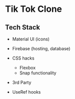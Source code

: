 # Tik Tok Clone

## Tech Stack
- Material UI (icons)
- Firebase (hosting, database)

- CSS hacks
  - Flexbox
  - Snap functionality
- 3rd Party
- UseRef hooks